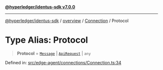 [**@hyperledger/identus-sdk v7.0.0**](../../../../README.md)

***

[@hyperledger/identus-sdk](../../../../README.md) / [overview](../../../README.md) / [Connection](../README.md) / Protocol

# Type Alias: Protocol

> **Protocol** = [`Message`](../../Domain/classes/Message.md) \| [`ApiRequest`](../../Domain/classes/ApiRequest.md) \| `any`

Defined in: [src/edge-agent/connections/Connection.ts:34](https://github.com/hyperledger/identus-edge-agent-sdk-ts/blob/96423ee84b124a31ce63036d9d623d1cb73a13c2/src/edge-agent/connections/Connection.ts#L34)
